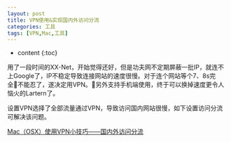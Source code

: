 ```yaml
---
layout: post
title: VPN使用&实现国内外访问分流
categories: 工具
tags: [VPN,Mac,工具]
---
```


* content
{:toc}

用了一段时间的XX-Net，开始觉得还好，但是功夫网不定期屏蔽一批IP，就连不上Google了，IP不稳定导致连接网站的速度很慢。对于连个网站等个7、8s完全不能忍了，遂决定用VPN。另外支持手机端使用，终于可以换掉速度更令人恼火的Lartern了。

设置VPN选择了全部流量通过VPN，导致访问国内网站很慢，如下设置访问分流可解决该问题。

[Mac（OSX）使用VPN小技巧——国内外访问分流](http://www.jianshu.com/p/6e84c6d7dc58)
